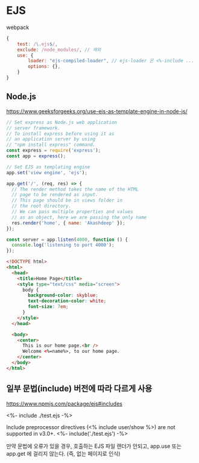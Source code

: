 # EJS

webpack

```javascript
{
    test: /\.ejs$/,
    exclude: /node_modules/, // 제외
    use: {
        loader: "ejs-compiled-loader", // ejs-loader 은 <%-include ... %> 작동안함, ejs-compiled-loader 사용
        options: {},
    }
}
```

## Node.js

https://www.geeksforgeeks.org/use-ejs-as-template-engine-in-node-js/

```javascript
// Set express as Node.js web application
// server framework.
// To install express before using it as
// an application server by using
// "npm install express" command.
const express = require('express');
const app = express();

// Set EJS as templating engine
app.set('view engine', 'ejs');

app.get('/', (req, res) => {
  // The render method takes the name of the HTML
  // page to be rendered as input.
  // This page should be in views folder in
  // the root directory.
  // We can pass multiple properties and values
  // as an object, here we are passing the only name
  res.render('home', { name: 'Akashdeep' });
});

const server = app.listen(4000, function () {
  console.log('listening to port 4000');
});
```

```html
<!DOCTYPE html>
<html>
  <head>
    <title>Home Page</title>
    <style type="text/css" media="screen">
      body {
        background-color: skyblue;
        text-decoration-color: white;
        font-size: 7em;
      }
    </style>
  </head>

  <body>
    <center>
      This is our home page.<br />
      Welcome <%=name%>, to our home page.
    </center>
  </body>
</html>
```

## 일부 문법(include) 버전에 따라 다르게 사용

https://www.npmjs.com/package/ejs#includes

<%- include ./test.ejs -%>

Include preprocessor directives (<% include user/show %>) are not supported in v3.0+.
<%- include('./test.ejs') -%>

만약 문법에 오류가 있을 경우, 호출하는 EJS 파일 렌더가 안되고, app.use 또는 app.get 에 걸리지 않는다. (즉, 없는 페이지로 인식)
